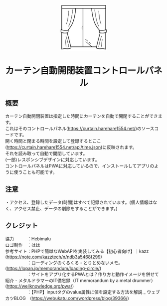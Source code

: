 <p align="center"><img src="icon-512x512.png" width="150px"></p>
<h1 align="center">カーテン自動開閉装置コントロールパネル</h1>
<h2>概要</h2>
<p>カーテン自動開閉装置は指定した時間にカーテンを自動で開閉することができます。<br>これはそのコントロールパネル(<a href="https://curtain.harehare1554.net/">https://curtain.harehare1554.net/</a>)のソースコードです。<br>開く時間と閉まる時間を設定して登録するとここ(<a href="https://curtain.harehare1554.net/api/time.json">https://curtain.harehare1554.net/api/time.json</a>)に反映されます。<br>それを読み取って自動で開閉しています。<br>(一部)レスポンシブデザインに対応しています。<br>コントロールパネルはPWAに対応しているので、インストールしてアプリのように使うことも可能です。</p>
<h2>注意</h2>
<p>・アクセス、登録したデータ(時間)はすべて記録されています。(個人情報はなく、アクセス禁止、データの削除をすることができます。)</p>
<h2>クレジット</h2>
<p>協力　　　：Hebimalu<br>ロゴ制作　：はは<br>参考サイト：PHPで簡単なWebAPIを実装してみる【初心者向け】｜kazz　(<a href="https://note.com/kazztech/n/ndb3a5468f299">https://note.com/kazztech/n/ndb3a5468f299</a>)<br>　　　　　：ローディングのくるくる - とりとめないメモ。　(<a href="https://lopan.jp/memorandum/loading-circle/">https://lopan.jp/memorandum/loading-circle/</a>)<br>　　　　　：サイトをアプリ化するPWAとは？作り方と動作イメージを併せて紹介 - メタルドラマーのIT備忘録（IT memorandum by a metal drummer）　(<a href="https://wellknowledge.org/pwa/">https://wellknowledge.org/pwa/</a>)<br>　　　　　：【PHP】inputタグのvalue属性に値を設定する方法を解説 _ ウェブカツBLOG　(<a href="https://webukatu.com/wordpress/blog/39366/">https://webukatu.com/wordpress/blog/39366/</a>)</p>
